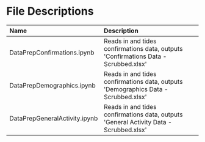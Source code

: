 # File Descriptions

| Name                                                | Description                                                                            |
| :-------------------------------------------------- | :------------------------------------------------------------------------------------- |
| DataPrepConfirmations.ipynb                         | Reads in and tides confirmations data, outputs 'Confirmations Data - Scrubbed.xlsx'    |
| DataPrepDemographics.ipynb                          | Reads in and tides confirmations data, outputs 'Demographics Data - Scrubbed.xlsx'     |
| DataPrepGeneralActivity.ipynb                       | Reads in and tides confirmations data, outputs 'General Activity Data - Scrubbed.xlsx' |
